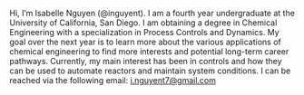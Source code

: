 Hi, I’m Isabelle Nguyen (@inguyent).
I am a fourth year undergraduate at the University of California, San Diego.
I am obtaining a degree in Chemical Engineering with a specialization in Process Controls and Dynamics.
My goal over the next year is to learn more about the various applications of chemical engineering to find more interests and potential long-term career pathways. 
Currently, my main interest has been in controls and how they can be used to automate reactors and maintain system conditions.
I can be reached via the following email: i.nguyent7@gmail.com

<!---
inguyent/inguyent is a ✨ special ✨ repository because its `README.md` (this file) appears on your GitHub profile.
You can click the Preview link to take a look at your changes.
--->
